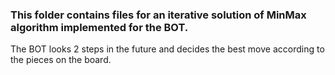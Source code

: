 ### This folder contains files for an iterative solution of MinMax algorithm implemented for the BOT.

The BOT looks 2 steps in the future and decides the best move according to the pieces on the board.